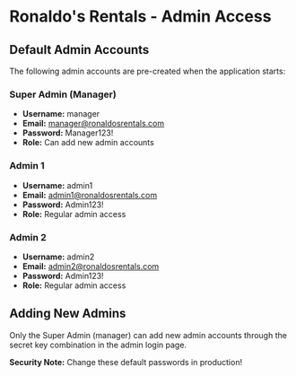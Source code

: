 # Ronaldo's Rentals - Admin Access

## Default Admin Accounts

The following admin accounts are pre-created when the application starts:

### Super Admin (Manager)
- **Username:** manager
- **Email:** manager@ronaldosrentals.com  
- **Password:** Manager123!
- **Role:** Can add new admin accounts

### Admin 1
- **Username:** admin1
- **Email:** admin1@ronaldosrentals.com
- **Password:** Admin123!
- **Role:** Regular admin access

### Admin 2  
- **Username:** admin2
- **Email:** admin2@ronaldosrentals.com
- **Password:** Admin123!
- **Role:** Regular admin access

## Adding New Admins

Only the Super Admin (manager) can add new admin accounts through the secret key combination in the admin login page.

**Security Note:** Change these default passwords in production!

